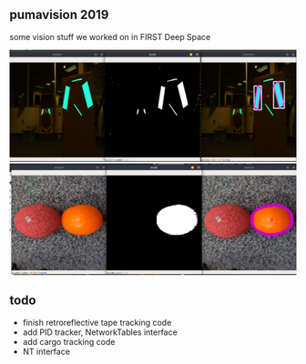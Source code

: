 pumavision 2019
---
some vision stuff we worked on in FIRST Deep Space

![img](resources/ls_pipeline_1.png)
![img](resources/cargo_pipeline.png)

todo
---
 - finish retroreflective tape tracking code
  - add PID tracker, NetworkTables interface
 - add cargo tracking code
  - NT interface
